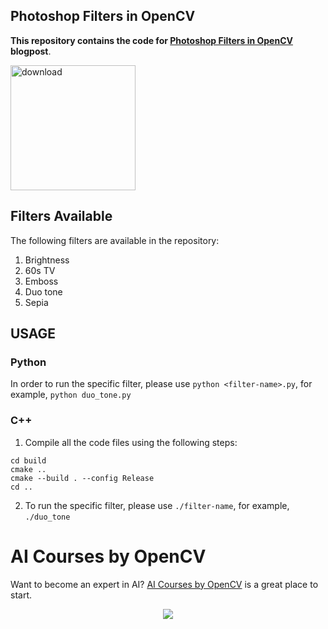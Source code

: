 
## Photoshop Filters in OpenCV

**This repository contains the code for [Photoshop Filters in OpenCV](https://www.learnopencv.com/photoshop-filters-in-opencv) blogpost**.

[<img src="https://learnopencv.com/wp-content/uploads/2022/07/download-button-e1657285155454.png" alt="download" width="200">](https://www.dropbox.com/sh/iubbn29gv363dy7/AAAAWrwkHa6aLxrzSOR2soova?dl=1)

## Filters Available

The following filters are available in the repository:

1. Brightness
2. 60s TV
3. Emboss
4. Duo tone
5. Sepia

## USAGE

### Python

In order to run the specific filter, please use `python <filter-name>.py`, for example, `python duo_tone.py`

### C++

1. Compile all the code files using the following steps:

```mkdir build
cd build
cmake ..
cmake --build . --config Release
cd ..
```

2. To run the specific filter, please use `./filter-name`, for example, `./duo_tone`


# AI Courses by OpenCV

Want to become an expert in AI? [AI Courses by OpenCV](https://opencv.org/courses/) is a great place to start. 

<a href="https://opencv.org/courses/">
<p align="center"> 
<img src="https://learnopencv.com/wp-content/uploads/2023/01/AI-Courses-By-OpenCV-Github.png">
</p>
</a>
